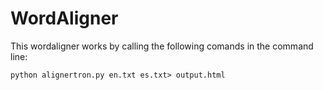 # WordAligner
This wordaligner works by calling the following comands in the command line:
```
python alignertron.py en.txt es.txt> output.html
```
